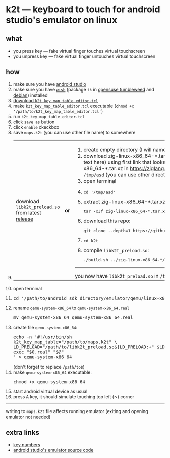 # k2t &mdash; keyboard to touch for android studio's emulator on linux
## what
- you press key &mdash; fake virtual finger touches virtual touchscreen
- you unpress key &mdash; fake virtual finger untouches virtual touchscreen
## how
<ol type="1">
<li>make sure you have <a href="https://developer.android.com/studio">android studio</a></li>
<li>make sure you have <a href="https://www.tcl.tk/man/tcl8.6/UserCmd/wish.html"><code>wish</code></a> (package <code>tk</code> in <a href="https://software.opensuse.org/package/tk">opensuse tumbleweed</a> and <a href="https://packages.debian.org/sid/tk">debian</a>) installed</li>
<li><a href="https://github.com/xBZZZZ/k2t/blob/m/k2t_key_map_table_editor.tcl">download <code>k2t_key_map_table_editor.tcl</code></a></a></li>
<li>make <code>k2t_key_map_table_editor.tcl</code> executable (<code>chmod +x '/path/to/k2t_key_map_table_editor.tcl'</code>)</li>
<li>run <code>k2t_key_map_table_editor.tcl</code></li>
<li>click <code>save as</code> button</li>
<li>click <code>enable</code> ckeckbox</li>
<li>save <code>maps.k2t</code> (you can use other file name) to somewhere</li>
<li><table><tr><td>download <code>libk2t_preload.so</code> from <a href="https://github.com/xBZZZZ/k2t/releases/latest">latest release</a></td><th>or</th><td><ol type="1">
<li>create empty directory (I will name it <code>/tmp/asd</code>)</li>
<li>download zig-linux-x86_64-*.tar.xz ("*" means any text here) using first link that looks like zig-linux-x86_64-*.tar.xz in <a href="https://ziglang.org/download/">https://ziglang.org/download/</a> into <code>/tmp/asd</code> (you can use other directory)</li>
<li>open terminal</li>
<li><pre lang="bash">cd '/tmp/asd'</pre></li>
<li>extract zig-linux-x86_64-*.tar.xz:<pre lang="bash">tar -xJf zig-linux-x86_64-*.tar.xz</pre></li>
<li>download this repo:<pre lang="bash">git clone --depth=1 https://github.com/xBZZZZ/k2t.git</pre></li>
<li><pre lang="bash">cd k2t</pre></li>
<li>compile <code>libk2t_preload.so</code>:<pre lang="bash">./build.sh ../zig-linux-x86_64-*/zig</pre></li>
</ol><hr>you now have <code>libk2t_preload.so</code> in <code>/tmp/asd/k2t</code>!</tr></td></table></li>
<li>open terminal</li>
<li><pre lang="bash">cd '/path/to/android sdk directory/emulator/qemu/linux-x86_64'</pre></li>
<li>rename <code>qemu-system-x86_64</code> to <code>qemu-system-x86_64.real</code><pre lang="bash">mv qemu-system-x86_64 qemu-system-x86_64.real</pre></li>
<li>create file <code>qemu-system-x86_64</code>:<pre lang="bash">echo -n '#!/usr/bin/sh
k2t_key_map_table="/path/to/maps.k2t" \
LD_PRELOAD="/path/to/libk2t_preload.so${LD_PRELOAD:+" $LD_PRELOAD"}" \
exec "$0.real" "$@"
' > qemu-system-x86_64</pre>(don't forget to replace <code>/path/to</code>s)</li>
<li>make <code>qemu-system-x86_64</code> executable:<pre lang="bash">chmod +x qemu-system-x86_64</pre></li>
<li>start android virtual device as usual</li>
<li>press <kbd>A</kbd> key, it should simulate touching top left (&nwarr;) corner</li>
</ol><hr>writing to <code>maps.k2t</code> file affects running emulator (exiting and opening emulator not needed)

## extra links
- [key numbers](https://codebrowser.dev/qt5/qtbase/src/corelib/global/qnamespace.h.html#603)
- [android studio's emulator source code](https://android.googlesource.com/platform/external/qemu/+/refs/heads/emu-master-dev)